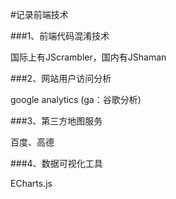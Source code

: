 #记录前端技术

###1、前端代码混淆技术

国际上有JScrambler，国内有JShaman


###2、网站用户访问分析

google analytics (ga：谷歌分析) 


###3、第三方地图服务

百度、高德


###4、数据可视化工具

ECharts.js